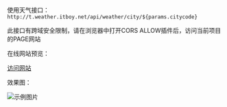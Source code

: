 使用天气接口：`http://t.weather.itboy.net/api/weather/city/${params.citycode}`

此接口有跨域安全限制，请在浏览器中打开CORS ALLOW插件后，访问当前项目的PAGE网站

在线网站预览：

[访问网站](https://wvooovw.github.io/Weather/build/)

效果图：

![示例图片](https://wvooovw.github.io/Weather/public/result.png)